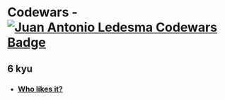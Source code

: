 # Codewars - [![Juan Antonio Ledesma Codewars Badge](https://www.codewars.com/users/juan-antonio-ledesma/badges/small)](https://www.codewars.com/users/juan-antonio-ledesma/)

## 6 kyu

- ### [Who likes it?](./who-likes-it/README.md)
